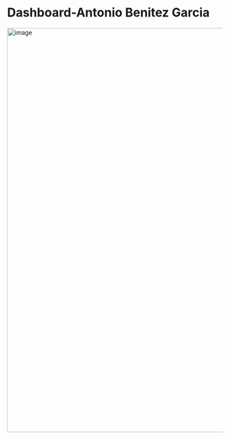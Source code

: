 # Dashboard-Antonio Benitez Garcia
<img width="1904" height="943" alt="image" src="https://github.com/user-attachments/assets/cb22480a-265f-4a79-a1e6-56c645ece36d" />
